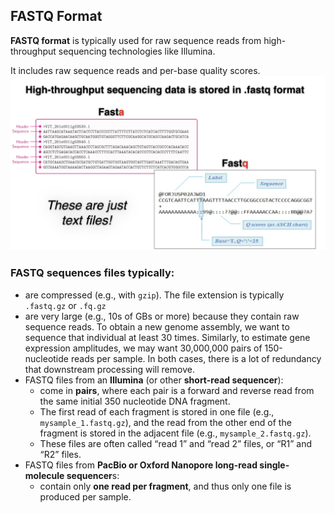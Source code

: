 ## FASTQ Format
**FASTQ format** is typically used for raw sequence reads from high-throughput sequencing technologies like Illumina. 

It includes raw sequence reads and per-base quality scores.
![FASTA and FASTQ](picture/FASTQ.png)




### **FASTQ sequences files typically:**

- are compressed (e.g., with ```gzip```). The file extension is typically ```.fastq.gz``` or ```.fq.gz```
- are very large (e.g., 10s of GBs or more) because they contain raw sequence reads. To obtain a new genome assembly, we want to sequence that individual at least 30 times. Similarly, to estimate gene expression amplitudes, we may want 30,000,000 pairs of 150-nucleotide reads per sample. In both cases, there is a lot of redundancy that downstream processing will remove.
- FASTQ files from an **Illumina** (or other **short-read sequencer**):
  - come in **pairs**, where each pair is a forward and reverse read from the same initial 350 nucleotide DNA fragment.
  - The first read of each fragment is stored in one file (e.g., ```mysample_1.fastq.gz```), and the read from the other end of the fragment is stored in the adjacent file (e.g., ```mysample_2.fastq.gz```).
  - These files are often called “read 1” and “read 2” files, or “R1” and “R2” files.
- FASTQ files from **PacBio or Oxford Nanopore long-read single-molecule sequencer**s:
  - contain only **one read per fragment**, and thus only one file is produced per sample.


